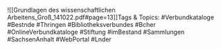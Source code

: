 
![[Grundlagen des wissenschaftlichen Arbeitens_Groß_141022.pdf#page=13]]Tags & Topics:
   #Verbundkataloge
   #Bestnde
   #Thringen
   #Bibliotheksverbundes
   #Bcher
   #OnlineVerbundkataloge
   #Stiftung
   #imBestand
   #Sammlungen
   #SachsenAnhalt
   #WebPortal
   #Lnder
